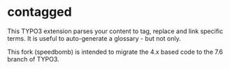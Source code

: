 # contagged

This TYPO3 extension parses your content to tag, replace and link specific terms. It is useful to auto-generate
a glossary - but not only.

This fork (speedbomb) is intended to migrate the 4.x based code to the 7.6 branch of TYPO3.

